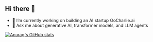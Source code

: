 ## Hi there 👋
- 🔭 I’m currently working on building an AI startup GoCharlie.ai
- 💬 Ask me about generative AI, transformer models, and LLM agents

[![Anurag's GitHub stats](https://github-readme-stats.vercel.app/api?username=hatalis)](https://github.com/anuraghazra/github-readme-stats)
<!--
**hatalis/hatalis** is a ✨ _special_ ✨ repository because its `README.md` (this file) appears on your GitHub profile.

Here are some ideas to get you started:

- 🔭 I’m currently working on ...
- 🌱 I’m currently learning ...
- 👯 I’m looking to collaborate on ...
- 🤔 I’m looking for help with ...
- 💬 Ask me about ...
- 📫 How to reach me: ...
- 😄 Pronouns: ...
- ⚡ Fun fact: ...
-->

